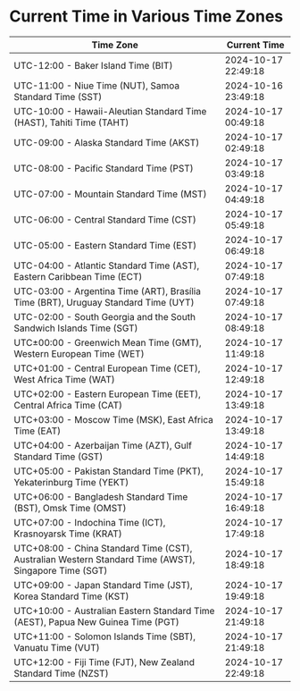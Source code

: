 # Current Time in Various Time Zones

| Time Zone | Current Time |
|-----------|--------------|
| UTC-12:00 - Baker Island Time (BIT) | 2024-10-17 22:49:18 |
| UTC-11:00 - Niue Time (NUT), Samoa Standard Time (SST) | 2024-10-16 23:49:18 |
| UTC-10:00 - Hawaii-Aleutian Standard Time (HAST), Tahiti Time (TAHT) | 2024-10-17 00:49:18 |
| UTC-09:00 - Alaska Standard Time (AKST) | 2024-10-17 02:49:18 |
| UTC-08:00 - Pacific Standard Time (PST) | 2024-10-17 03:49:18 |
| UTC-07:00 - Mountain Standard Time (MST) | 2024-10-17 04:49:18 |
| UTC-06:00 - Central Standard Time (CST) | 2024-10-17 05:49:18 |
| UTC-05:00 - Eastern Standard Time (EST) | 2024-10-17 06:49:18 |
| UTC-04:00 - Atlantic Standard Time (AST), Eastern Caribbean Time (ECT) | 2024-10-17 07:49:18 |
| UTC-03:00 - Argentina Time (ART), Brasília Time (BRT), Uruguay Standard Time (UYT) | 2024-10-17 07:49:18 |
| UTC-02:00 - South Georgia and the South Sandwich Islands Time (SGT) | 2024-10-17 08:49:18 |
| UTC±00:00 - Greenwich Mean Time (GMT), Western European Time (WET) | 2024-10-17 11:49:18 |
| UTC+01:00 - Central European Time (CET), West Africa Time (WAT) | 2024-10-17 12:49:18 |
| UTC+02:00 - Eastern European Time (EET), Central Africa Time (CAT) | 2024-10-17 13:49:18 |
| UTC+03:00 - Moscow Time (MSK), East Africa Time (EAT) | 2024-10-17 13:49:18 |
| UTC+04:00 - Azerbaijan Time (AZT), Gulf Standard Time (GST) | 2024-10-17 14:49:18 |
| UTC+05:00 - Pakistan Standard Time (PKT), Yekaterinburg Time (YEKT) | 2024-10-17 15:49:18 |
| UTC+06:00 - Bangladesh Standard Time (BST), Omsk Time (OMST) | 2024-10-17 16:49:18 |
| UTC+07:00 - Indochina Time (ICT), Krasnoyarsk Time (KRAT) | 2024-10-17 17:49:18 |
| UTC+08:00 - China Standard Time (CST), Australian Western Standard Time (AWST), Singapore Time (SGT) | 2024-10-17 18:49:18 |
| UTC+09:00 - Japan Standard Time (JST), Korea Standard Time (KST) | 2024-10-17 19:49:18 |
| UTC+10:00 - Australian Eastern Standard Time (AEST), Papua New Guinea Time (PGT) | 2024-10-17 21:49:18 |
| UTC+11:00 - Solomon Islands Time (SBT), Vanuatu Time (VUT) | 2024-10-17 21:49:18 |
| UTC+12:00 - Fiji Time (FJT), New Zealand Standard Time (NZST) | 2024-10-17 22:49:18 |
